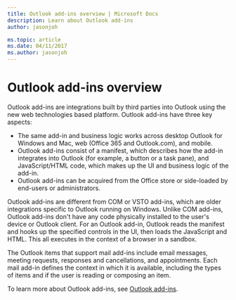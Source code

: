 ```yaml
---
title: Outlook add-ins overview | Microsoft Docs
description: Learn about Outlook add-ins
author: jasonjoh

ms.topic: article
ms.date: 04/11/2017
ms.author: jasonjoh
---
```


# Outlook add-ins overview

Outlook add-ins are integrations built by third parties into Outlook using the new web technologies based platform. Outlook add-ins have three key aspects:

- The same add-in and business logic works across desktop Outlook for Windows and Mac, web (Office 365 and Outlook.com), and mobile.
-  Outlook add-ins consist of a manifest, which describes how the add-in integrates into Outlook (for example, a button or a task pane), and JavaScript/HTML code, which makes up the UI and business logic of the add-in.
- Outlook add-ins can be acquired from the Office store or side-loaded by end-users or administrators.

Outlook add-ins are different from COM or VSTO add-ins, which are older integrations specific to Outlook running on Windows. Unlike COM add-ins, Outlook add-ins don't have any code physically installed to the user's device or Outlook client. For an Outlook add-in, Outlook reads the manifest and hooks up the specified controls in the UI, then loads the JavaScript and HTML. This all executes in the context of a browser in a sandbox.

The Outlook items that support mail add-ins include email messages, meeting requests, responses and cancellations, and appointments. Each mail add-in defines the context in which it is available, including the types of items and if the user is reading or composing an item.

To learn more about Outlook add-ins, see <a href="https://dev.office.com/docs/add-ins/outlook/outlook-add-ins?product=outlook" target="_blank">Outlook add-ins</a>.